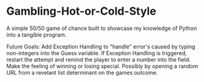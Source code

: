# Gambling-Hot-or-Cold-Style
A simple 50/50 game of chance built to showcase my knowledge of Python into a tangible program.

Future Goals:
  Add Exception Handling to "handle" error's caused by typing non-integers into the Guess variable.
  If Exception Handling is triggered, restart the attempt and remind the player to enter a number into the field.
  Make the feeling of winning or losing special. Possibly by opening a random URL from a revelant list determinant on the games outcome. 
